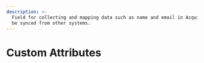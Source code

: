 ```yaml
---
description: >-
  Field for collecting and mapping data such as name and email in Acquire. Can
  be synced from other systems.
---
```


# Custom Attributes


